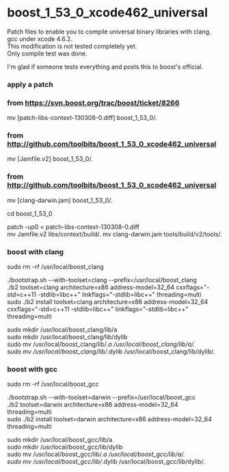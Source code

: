 boost_1_53_0_xcode462_universal
===============================

Patch files to enable you to compile universal binary libraries with clang, gcc under xcode 4.6.2.<br/>
This modification is not tested completely yet.<br/>
Only compile test was done.<br/>

I'm glad if someone tests everything and posts this to boost's official.<br/>



### apply a patch
### from https://svn.boost.org/trac/boost/ticket/8266
mv [patch-libs-context-130308-0.diff] boost_1_53_0/.

### from http://github.com/toolbits/boost_1_53_0_xcode462_universal
mv [Jamfile.v2] boost_1_53_0/.

### from http://github.com/toolbits/boost_1_53_0_xcode462_universal
mv [clang-darwin.jam] boost_1_53_0/.

cd boost_1_53_0

patch -up0 < patch-libs-context-130308-0.diff<br/>
mv Jamfile.v2 libs/context/build/.
mv clang-darwin.jam tools/build/v2/tools/.



### boost with clang
sudo rm -rf /usr/local/boost_clang

./bootstrap.sh --with-toolset=clang --prefix=/usr/local/boost_clang<br/>
./b2 toolset=clang architecture=x86 address-model=32_64 cxxflags="-std=c++11 -stdlib=libc++" linkflags="-stdlib=libc++" threading=multi<br/>
sudo ./b2 install toolset=clang architecture=x86 address-model=32_64 cxxflags="-std=c++11 -stdlib=libc++" linkflags="-stdlib=libc++" threading=multi<br/>

sudo mkdir /usr/local/boost_clang/lib/a<br/>
sudo mkdir /usr/local/boost_clang/lib/dylib<br/>
sudo mv /usr/local/boost_clang/lib/*.a /usr/local/boost_clang/lib/a/.<br/>
sudo mv /usr/local/boost_clang/lib/*.dylib /usr/local/boost_clang/lib/dylib/.<br/>



### boost with gcc
sudo rm -rf /usr/local/boost_gcc

./bootstrap.sh --with-toolset=darwin --prefix=/usr/local/boost_gcc<br/>
./b2 toolset=darwin architecture=x86 address-model=32_64 threading=multi<br/>
sudo ./b2 install toolset=darwin architecture=x86 address-model=32_64 threading=multi<br/>

sudo mkdir /usr/local/boost_gcc/lib/a<br/>
sudo mkdir /usr/local/boost_gcc/lib/dylib<br/>
sudo mv /usr/local/boost_gcc/lib/*.a /usr/local/boost_gcc/lib/a/.<br/>
sudo mv /usr/local/boost_gcc/lib/*.dylib /usr/local/boost_gcc/lib/dylib/.<br/>

